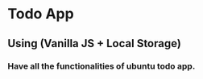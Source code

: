 # Todo App
  ## Using (Vanilla JS + Local Storage)
  ### Have all the functionalities of ubuntu todo app.
